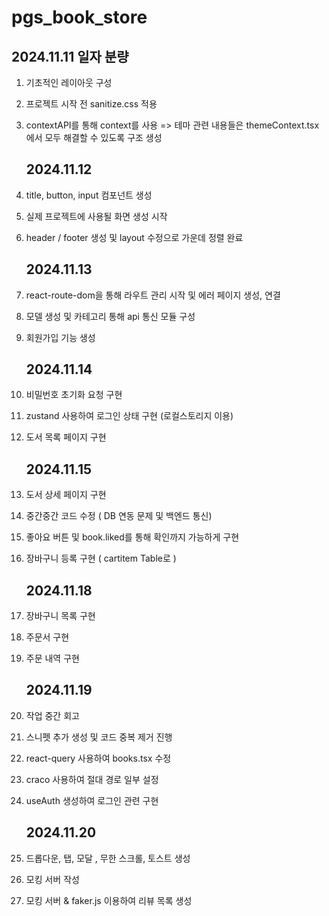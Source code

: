 # pgs_book_store

## 2024.11.11 일자 분량

1. 기초적인 레이아웃 구성
2. 프로젝트 시작 전 sanitize.css 적용
3. contextAPI를 통해 context를 사용 =>
   테마 관련 내용들은 themeContext.tsx에서 모두 해결할 수 있도록 구조 생성

   ## 2024.11.12

4. title, button, input 컴포넌트 생성
5. 실제 프로젝트에 사용될 화면 생성 시작
6. header / footer 생성 및 layout 수정으로 가운데 정렬 완료

   ## 2024.11.13

7. react-route-dom을 통해 라우트 관리 시작 및 에러 페이지 생성, 연결
8. 모델 생성 및 카테고리 통해 api 통신 모듈 구성
9. 회원가입 기능 생성

   ## 2024.11.14

10. 비밀번호 초기화 요청 구현
11. zustand 사용하여 로그인 상태 구현 (로컬스토리지 이용)
12. 도서 목록 페이지 구현

    ## 2024.11.15

13. 도서 상세 페이지 구현
14. 중간중간 코드 수정 ( DB 연동 문제 및 백엔드 통신)
15. 좋아요 버튼 및 book.liked를 통해 확인까지 가능하게 구현
16. 장바구니 등록 구현 ( cartitem Table로 )

    ## 2024.11.18

17. 장바구니 목록 구현
18. 주문서 구현
19. 주문 내역 구현

    ## 2024.11.19

20. 작업 중간 회고
21. 스니펫 추가 생성 및 코드 중복 제거 진행
22. react-query 사용하여 books.tsx 수정
23. craco 사용하여 절대 경로 일부 설정
24. useAuth 생성하여 로그인 관련 구현

    ## 2024.11.20

25. 드롭다운, 탭, 모달 , 무한 스크롤, 토스트 생성
26. 모킹 서버 작성
27. 모킹 서버 & faker.js 이용하여 리뷰 목록 생성
